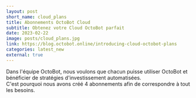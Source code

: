 ```yaml
---
layout: post
short_name: cloud_plans
title: Abonnements OctoBot Cloud
subtitle: Obtenez votre Cloud OctoBot parfait
date: 2023-02-22
image: posts/cloud_plans.jpg
link: https://blog.octobot.online/introducing-cloud-octobot-plans
categories: latest_new
external: true
---
```


Dans l'équipe OctoBot, nous voulons que chacun puisse utiliser OctoBot et bénéficier de stratégies d'investissement automatisées.  
C'est pourquoi nous avons créé 4 abonnements afin de correspondre à tout les besoins.
